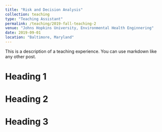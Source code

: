 ```yaml
---
title: "Risk and Decision Analysis"
collection: teaching
type: "Teaching Assistant"
permalink: /teaching/2019-fall-teaching-2
venue: "Johns Hopkins University, Environmental Health Enginnering"
date: 2019-09-01
location: "Baltimore, Maryland"
---
```


This is a description of a teaching experience. You can use markdown like any other post.

Heading 1
======

Heading 2
======

Heading 3
======
